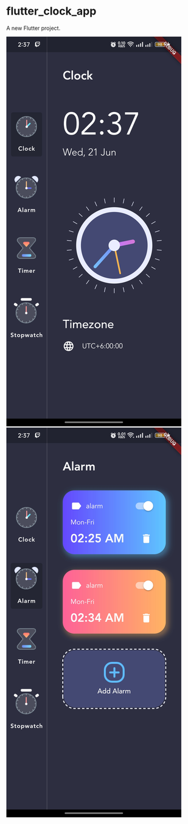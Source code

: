 # flutter_clock_app

A new Flutter project.

![ScreenShot](https://github.com/Eleaus-Hossain-Evan/flutter_clock_app/blob/main/assets/Screenshot_1.jpg)
![ScreenShot](https://github.com/Eleaus-Hossain-Evan/flutter_clock_app/blob/main/assets/Screenshot_2.jpg)
